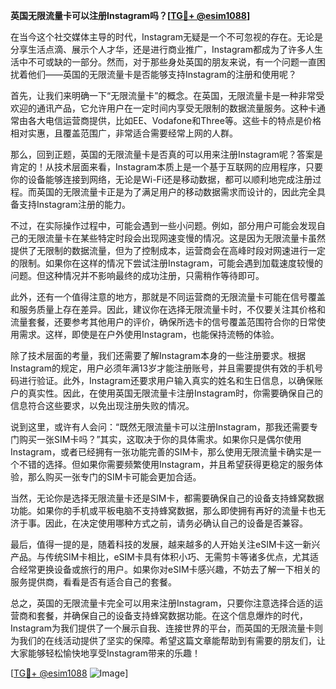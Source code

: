**英国无限流量卡可以注册Instagram吗？[[TG💪+ @esim1088](https://t.me/s/esim1088)]**

在当今这个社交媒体主导的时代，Instagram无疑是一个不可忽视的存在。无论是分享生活点滴、展示个人才华，还是进行商业推广，Instagram都成为了许多人生活中不可或缺的一部分。然而，对于那些身处英国的朋友来说，有一个问题一直困扰着他们——英国的无限流量卡是否能够支持Instagram的注册和使用呢？

首先，让我们来明确一下“无限流量卡”的概念。在英国，无限流量卡是一种非常受欢迎的通讯产品，它允许用户在一定时间内享受无限制的数据流量服务。这种卡通常由各大电信运营商提供，比如EE、Vodafone和Three等。这些卡的特点是价格相对实惠，且覆盖范围广，非常适合需要经常上网的人群。

那么，回到正题，英国的无限流量卡是否真的可以用来注册Instagram呢？答案是肯定的！从技术层面来看，Instagram本质上是一个基于互联网的应用程序，只要你的设备能够连接到网络，无论是Wi-Fi还是移动数据，都可以顺利地完成注册过程。而英国的无限流量卡正是为了满足用户的移动数据需求而设计的，因此完全具备支持Instagram注册的能力。

不过，在实际操作过程中，可能会遇到一些小问题。例如，部分用户可能会发现自己的无限流量卡在某些特定时段会出现网速变慢的情况。这是因为无限流量卡虽然提供了无限制的数据流量，但为了控制成本，运营商会在高峰时段对网速进行一定的限制。如果你在这样的情况下尝试注册Instagram，可能会遇到加载速度较慢的问题。但这种情况并不影响最终的成功注册，只需稍作等待即可。

此外，还有一个值得注意的地方，那就是不同运营商的无限流量卡可能在信号覆盖和服务质量上存在差异。因此，建议你在选择无限流量卡时，不仅要关注其价格和流量套餐，还要参考其他用户的评价，确保所选卡的信号覆盖范围符合你的日常使用需求。这样，即使是在户外使用Instagram，也能保持流畅的体验。

除了技术层面的考量，我们还需要了解Instagram本身的一些注册要求。根据Instagram的规定，用户必须年满13岁才能注册账号，并且需要提供有效的手机号码进行验证。此外，Instagram还要求用户输入真实的姓名和生日信息，以确保账户的真实性。因此，在使用英国无限流量卡注册Instagram时，你需要确保自己的信息符合这些要求，以免出现注册失败的情况。

说到这里，或许有人会问：“既然无限流量卡可以注册Instagram，那我还需要专门购买一张SIM卡吗？”其实，这取决于你的具体需求。如果你只是偶尔使用Instagram，或者已经拥有一张功能完善的SIM卡，那么使用无限流量卡确实是一个不错的选择。但如果你需要频繁使用Instagram，并且希望获得更稳定的服务体验，那么购买一张专门的SIM卡可能会更加合适。

当然，无论你是选择无限流量卡还是SIM卡，都需要确保自己的设备支持蜂窝数据功能。如果你的手机或平板电脑不支持蜂窝数据，那么即使拥有再好的流量卡也无济于事。因此，在决定使用哪种方式之前，请务必确认自己的设备是否兼容。

最后，值得一提的是，随着科技的发展，越来越多的人开始关注eSIM卡这一新兴产品。与传统SIM卡相比，eSIM卡具有体积小巧、无需剪卡等诸多优点，尤其适合经常更换设备或旅行的用户。如果你对eSIM卡感兴趣，不妨去了解一下相关的服务提供商，看看是否有适合自己的套餐。

总之，英国的无限流量卡完全可以用来注册Instagram，只要你注意选择合适的运营商和套餐，并确保自己的设备支持蜂窝数据功能。在这个信息爆炸的时代，Instagram为我们提供了一个展示自我、连接世界的平台，而英国的无限流量卡则为我们的在线活动提供了坚实的保障。希望这篇文章能帮助到有需要的朋友们，让大家能够轻松愉快地享受Instagram带来的乐趣！

[[TG💪+ @esim1088](https://t.me/s/esim1088) ![Image](https://i.postimg.cc/4NQfJmqS/Snipaste-2025-05-13-00-14-12.png)]